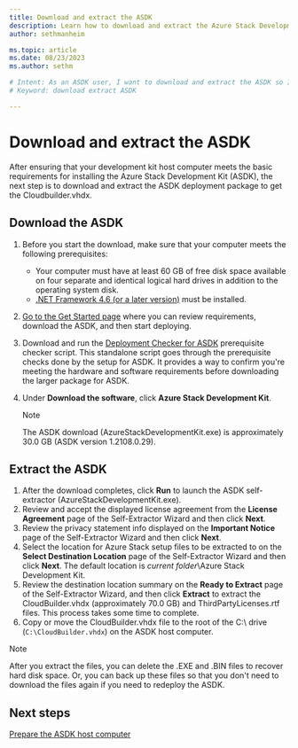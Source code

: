 ```yaml
---
title: Download and extract the ASDK 
description: Learn how to download and extract the Azure Stack Development Kit (ASDK).
author: sethmanheim

ms.topic: article
ms.date: 08/23/2023
ms.author: sethm

# Intent: As an ASDK user, I want to download and extract the ASDK so I can start using it.
# Keyword: download extract ASDK

---
```



# Download and extract the ASDK

After ensuring that your development kit host computer meets the basic requirements for installing the Azure Stack Development Kit (ASDK), the next step is to download and extract the ASDK deployment package to get the Cloudbuilder.vhdx.

## Download the ASDK

1. Before you start the download, make sure that your computer meets the following prerequisites:

   - Your computer must have at least 60 GB of free disk space available on four separate and identical logical hard drives in addition to the operating system disk.
   - [.NET Framework 4.6 (or a later version)](https://dotnet.microsoft.com/download/dotnet-framework-runtime/net46) must be installed.

2. [Go to the Get Started page](https://azure.microsoft.com/contact/azure-stack-dev-kit/thank-you/) where you can review requirements, download the ASDK, and then start deploying.
3. Download and run the [Deployment Checker for ASDK](https://github.com/Azure/AzureStack-Tools/blob/master/Deployment/asdk-prechecker.ps1) prerequisite checker script. This standalone script goes through the prerequisite checks done by the setup for ASDK. It provides a way to confirm you're meeting the hardware and software requirements before downloading the larger package for ASDK.
4. Under **Download the software**, click **Azure Stack Development Kit**.

   > [!NOTE]
   > The ASDK download (AzureStackDevelopmentKit.exe) is approximately 30.0 GB (ASDK version 1.2108.0.29).

## Extract the ASDK

1. After the download completes, click **Run** to launch the ASDK self-extractor (AzureStackDevelopmentKit.exe).
2. Review and accept the displayed license agreement from the **License Agreement** page of the Self-Extractor Wizard and then click **Next**.
3. Review the privacy statement info displayed on the **Important Notice** page of the Self-Extractor Wizard and then click **Next**.
4. Select the location for Azure Stack setup files to be extracted to on the **Select Destination Location** page of the Self-Extractor Wizard and then click **Next**. The default location is *current folder*\Azure Stack Development Kit.
5. Review the destination location summary on the **Ready to Extract** page of the Self-Extractor Wizard, and then click **Extract** to extract the CloudBuilder.vhdx (approximately 70.0 GB) and ThirdPartyLicenses.rtf files. This process takes some time to complete.
6. Copy or move the CloudBuilder.vhdx file to the root of the C:\ drive (`C:\CloudBuilder.vhdx`) on the ASDK host computer.

> [!NOTE]
> After you extract the files, you can delete the .EXE and .BIN files to recover hard disk space. Or, you can back up these files so that you don't need to download the files again if you need to redeploy the ASDK.

## Next steps

[Prepare the ASDK host computer](asdk-prepare-host.md)
